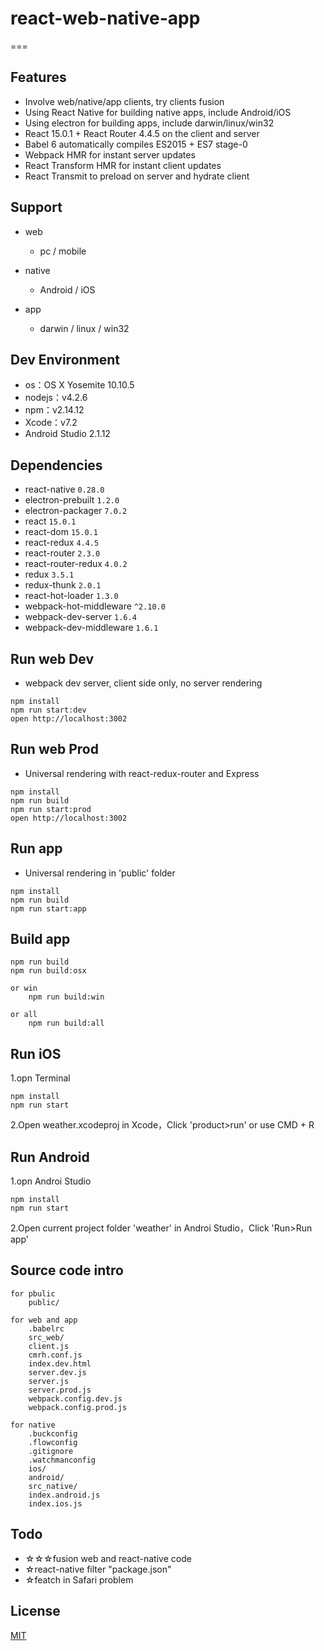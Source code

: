 # react-web-native-app

===

## Features

* Involve web/native/app clients, try clients fusion
* Using React Native for building native apps, include Android/iOS
* Using electron for building apps, include darwin/linux/win32
* React 15.0.1 + React Router 4.4.5 on the client and server
* Babel 6 automatically compiles ES2015 + ES7 stage-0
* Webpack HMR for instant server updates
* React Transform HMR for instant client updates
* React Transmit to preload on server and hydrate client

## Support 

* web
	* pc / mobile

* native
	* Android / iOS

* app
	* darwin / linux / win32

## Dev Environment

* os：OS X Yosemite 10.10.5
* nodejs：v4.2.6
* npm：v2.14.12
* Xcode：v7.2
* Android Studio 2.1.12

## Dependencies

* react-native `0.28.0`
* electron-prebuilt `1.2.0`
* electron-packager `7.0.2`
* react `15.0.1`
* react-dom `15.0.1`
* react-redux `4.4.5`
* react-router `2.3.0`
* react-router-redux `4.0.2`
* redux `3.5.1`
* redux-thunk `2.0.1`
* react-hot-loader `1.3.0`
* webpack-hot-middleware `^2.10.0`
* webpack-dev-server `1.6.4`
* webpack-dev-middleware `1.6.1`


## Run web Dev

* webpack dev server, client side only, no server rendering

```
npm install
npm run start:dev
open http://localhost:3002
```

## Run web Prod

* Universal rendering with react-redux-router and Express

```
npm install
npm run build
npm run start:prod
open http://localhost:3002
```

## Run app

* Universal rendering in 'public' folder

```
npm install
npm run build
npm run start:app
```

## Build app

```
npm run build
npm run build:osx

or win
	npm run build:win

or all
	npm run build:all
```
## Run iOS

1.opn Terminal
```
npm install
npm run start
```

2.Open weather.xcodeproj in Xcode，Click 'product>run' or use CMD + R

## Run Android

1.opn Androi Studio
```
npm install
npm run start
```

2.Open current project folder 'weather' in Androi Studio，Click 'Run>Run app'

## Source code intro
```
for pbulic
	public/

for web and app
	.babelrc
	src_web/
	client.js
	cmrh.conf.js
	index.dev.html
	server.dev.js
	server.js
	server.prod.js
	webpack.config.dev.js
	webpack.config.prod.js

for native
	.buckconfig
	.flowconfig
	.gitignore
	.watchmanconfig
	ios/
	android/
	src_native/
	index.android.js
	index.ios.js
```

## Todo

* ☆☆☆fusion web and react-native code 
* ☆react-native filter "package.json"
* ☆featch in Safari problem

## License

[MIT](http://isekivacenz.mit-license.org/)
